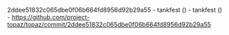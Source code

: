 2ddee51832c065dbe0f06b664fd8956d92b29a55 - tankfest () - tankfest () - https://github.com/project-topaz/topaz/commit/2ddee51832c065dbe0f06b664fd8956d92b29a55
